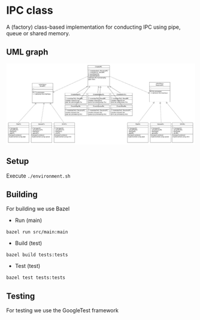 # IPC class

A (factory) class-based implementation for conducting IPC using pipe, queue or shared memory.

## UML graph

![uml-graph.jpg](/uml-graph.jpg)

## Setup

Execute `./environment.sh`

## Building

For building we use Bazel

- Run (main)

```
bazel run src/main:main
```

- Build (test)

```
bazel build tests:tests
```

- Test (test)

```
bazel test tests:tests
```

## Testing

For testing we use the GoogleTest framework